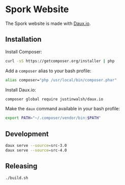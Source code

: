 # Spork Website

The Spork website is made with [Daux.io](http://daux.io).

## Installation

Install Composer:

```bash
curl -sS https://getcomposer.org/installer | php
```

Add a `composer` alias to your bash profile:

```bash
alias composer="php /usr/local/bin/composer.phar"
```

Install Daux.io:

```bash
composer global require justinwalsh/daux.io
```

Make the `daux` command available in your bash profile:

```bash
export PATH="~/.composer/vendor/bin:$PATH"
```

## Development

```bash
daux serve --source=src-3.0
daux serve --source=src-4.0
```

## Releasing

```bash
./build.sh
```